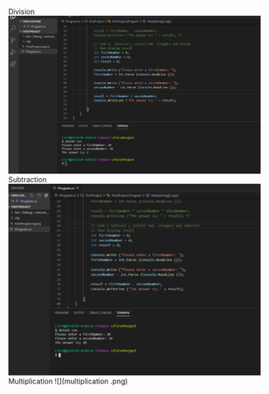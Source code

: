 Division 
![](division.png)
Subtraction 
![](subtraction.png)
Multiplication 
![](multiplication .png)
